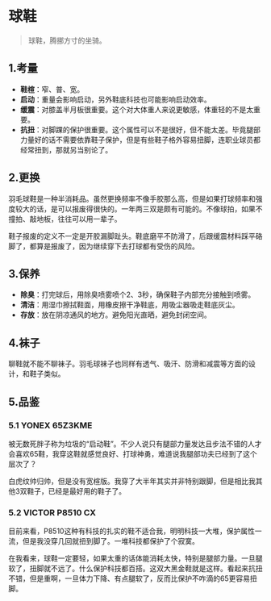 # 球鞋

> 球鞋，腾挪方寸的坐骑。

## 1.考量
- **鞋楦**：窄、普、宽。
- **启动**：重量会影响启动，另外鞋底科技也可能影响启动效率。
- **缓震**：对膝盖半月板很重要。这个对大体重人来说更敏感，体重轻的不是太重要。
- **抗扭**：对脚踝的保护很重要。这个属性可以不是很好，但不能太差。毕竟腿部力量好的话不需要依靠鞋子保护，但是有些鞋子格外容易扭脚，连职业球员都经常扭到，那就另当别论了。

## 2.更换
羽毛球鞋是一种半消耗品。虽然更换频率不像手胶那么高，但是如果打球频率和强度较大的话，是可以报废得很快的。一年两三双是颇有可能的。不像球拍，如果不撞拍、敲地板，往往可以用一辈子。

鞋子报废的定义不一定是开胶漏脚趾头。鞋底磨平不防滑了，后跟缓震材料踩平硌脚了，都算是报废了，因为继续穿下去打球都有受伤的风险。

## 3.保养
- **除臭**：打完球后，用除臭喷雾喷个2、3秒，确保鞋子内部充分接触到喷雾。
- **清洁**：用湿巾擦拭鞋面，用橡皮擦干净鞋底，用吸尘器吸走鞋底灰尘。
- **存放**：放在阴凉通风的地方。避免阳光直晒，避免封闭空间。

## 4.袜子
聊鞋就不能不聊袜子。羽毛球袜子也同样有透气、吸汗、防滑和减震等方面的设计，和鞋子类似。

## 5.品鉴
### 5.1 YONEX 65Z3KME
被无数死胖子称为垃圾的“启动鞋”。不少人说只有腿部力量发达且步法不错的人才会喜欢65鞋，我穿这鞋就感觉良好、打球神勇，难道说我腿部功夫已经到了这个层次了？

白虎纹帅归帅，但是没有宽楦版。我穿了大半年其实并非特别跟脚，但是相比我其他3双鞋子，已经是最好用的鞋子了。

### 5.2 VICTOR P8510 CX
目前来看，P8510这种有科技的扎实的鞋不适合我，明明科技一大堆，保护属性一流，但是我没穿几回就扭到脚了。一堆科技都保护了个寂寞。

在我看来，球鞋一定要轻，如果太重的话体能消耗太快，特别是腿部力量。一旦腿软了，扭脚就不远了。什么保护科技都百搭。这双大黑金鞋就是这样。看起来抗扭不错，但是重啊，一旦体力下降、有点腿软了，反而比保护不咋滴的65更容易扭脚。